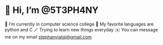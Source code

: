 # 🫡 Hi, I’m @5T3PH4NY
🌼 I’m currently in computer science college
💖 My favorite languages are python and C
🪄 Trying to learn new things everyday
✉️ You can message me on my email stephanyjatai@gmail.com

<!---
5T3PH4NY/5T3PH4NY is a ✨ special ✨ repository because its `README.md` (this file) appears on your GitHub profile.
You can click the Preview link to take a look at your changes.
--->
